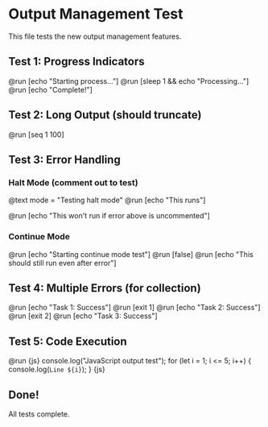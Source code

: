 # Output Management Test

This file tests the new output management features.

## Test 1: Progress Indicators

@run [echo "Starting process..."]
@run [sleep 1 && echo "Processing..."]
@run [echo "Complete!"]

## Test 2: Long Output (should truncate)

@run [seq 1 100]

## Test 3: Error Handling

### Halt Mode (comment out to test)
@text mode = "Testing halt mode"
@run [echo "This runs"]
<!-- @run [nonexistent-command] -->
@run [echo "This won't run if error above is uncommented"]

### Continue Mode
@run [echo "Starting continue mode test"]
@run [false]
@run [echo "This should still run even after error"]

## Test 4: Multiple Errors (for collection)

@run [echo "Task 1: Success"]
@run [exit 1]
@run [echo "Task 2: Success"] 
@run [exit 2]
@run [echo "Task 3: Success"]

## Test 5: Code Execution

@run {js}
console.log("JavaScript output test");
for (let i = 1; i <= 5; i++) {
  console.log(`Line ${i}`);
}
{js}

## Done!

All tests complete.